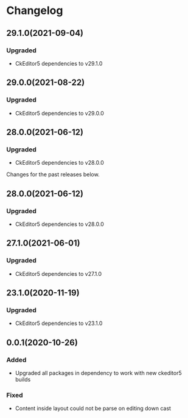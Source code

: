 Changelog
=========

## 29.1.0(2021-09-04)
### Upgraded
* CkEditor5 dependencies to v29.1.0

## 29.0.0(2021-08-22)
### Upgraded
* CkEditor5 dependencies to v29.0.0

## 28.0.0(2021-06-12)
### Upgraded
* CkEditor5 dependencies to v28.0.0

Changes for the past releases below.
## 28.0.0(2021-06-12)
### Upgraded
* CkEditor5 dependencies to v28.0.0

## 27.1.0(2021-06-01)
### Upgraded
* CkEditor5 dependencies to v27.1.0

## 23.1.0(2020-11-19)
### Upgraded
* CkEditor5 dependencies to v23.1.0

## 0.0.1(2020-10-26)
### Added
* Upgraded all packages in dependency to work with new ckeditor5 builds 

### Fixed
* Content inside layout could not be parse on editing down cast
